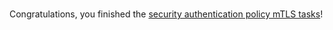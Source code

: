 <br>

Congratulations, you finished the [security authentication policy mTLS tasks](https://istio.io/latest/docs/tasks/security/authentication/mtls-migration/)!
